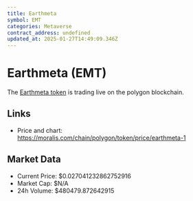 ```yaml
---
title: Earthmeta
symbol: EMT
categories: Metaverse
contract_address: undefined
updated_at: 2025-01-27T14:49:09.346Z
---
```


# Earthmeta (EMT)
The [Earthmeta token](https://moralis.com/chain/polygon/token/price/earthmeta-1) is trading live on the polygon blockchain.

## Links
- Price and chart: https://moralis.com/chain/polygon/token/price/earthmeta-1

## Market Data
- Current Price: $0.027041232862752916
- Market Cap: $N/A
- 24h Volume: $480479.872642915
